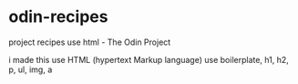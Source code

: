 # odin-recipes
project recipes use html - The Odin Project

i made this use HTML (hypertext Markup language) use boilerplate, h1, h2, p, ul, img, a 
